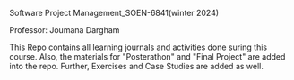 Software Project Management_SOEN-6841(winter 2024)

Professor: Joumana Dargham


This Repo contains all learning journals and activities done suring this course. Also, the materials for "Posterathon" and "Final Project" are added into the repo. Further, Exercises and Case Studies are added as well. 
